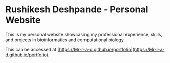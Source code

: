 # Rushikesh Deshpande - Personal Website

This is my personal website showcasing my professional experience, skills, and projects in bioinformatics and computational biology.

This can be accessed at [https://Mr-r-a-d.github.io/portfolio](https://Mr-r-a-d.github.io/portfolio).

